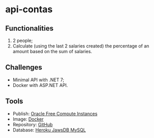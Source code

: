 # api-contas

## Functionalities

1. 2 people;
2. Calculate (using the last 2 salaries created) the percentage of an amount based on the sum of salaries.

## Challenges

- Minimal API with .NET 7;
- Docker with ASP.NET API.

## Tools

- Publish: [Oracle Free Compute Instances](https://docs.oracle.com/en-us/iaas/Content/FreeTier/freetier_topic-Always_Free_Resources.htm)
- Image: [Docker](https://hub.docker.com/repository/docker/brunobrasolin/api-contas/general)
- Repository: [GitHub](https://github.com/BrunoBrasolin/api-contas)
- Database: [Heroku JawsDB MySQL](https://elements.heroku.com/addons/jawsdb)
